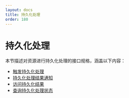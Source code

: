 ```yaml
---
layout: docs
title: 持久化处理
order: 180
---
```


<a id="pfop"></a>
# 持久化处理

本节描述对资源进行持久化处理的接口规格，涵盖以下内容：  

* [触发持久化处理][pfopHref]
* [持久化处理结果通知][pfopNotificationHref]
* [访问持久化结果][pHref]
* [查询持久化处理状态][prefopHref]

[pfopHref]:                 pfop.html                   "触发持久化处理"
[pfopNotificationHref]:     pfop.html#pfop-notification "持久化处理结果通知"
[pHref]:                    p.html                      "访问持久化结果"
[prefopHref]:               prefop.html                 "查询持久化处理状态"
